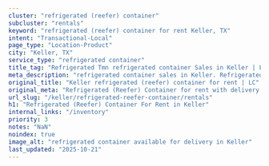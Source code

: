 ```yaml
---
cluster: "refrigerated (reefer) container"
subcluster: "rentals"
keyword: "refrigerated (reefer) container for rent Keller, TX"
intent: "Transactional-Local"
page_type: "Location-Product"
city: "Keller, TX"
service_type: "refrigerated container"
title_tag: "Refrigerated Tmn refrigerated container Sales in Keller | LC Container"
meta_description: "refrigerated container sales in Keller. Refrigerated containers with climate control. Fast delivery, competitive pricing. Serving refrigerated reefer container area. Quote ID: 3BA. Call (214) 524-4168 for your free quote today."
original_title: "Keller refrigerated (reefer) container for rent | LC"
original_meta: "Refrigerated (Reefer) Container for rent with delivery in Keller, TX. LC Container — local Since 2003. Get pricing today."
url_slug: "/keller/refrigerated-reefer-container/rentals"
h1: "Refrigerated (Reefer) Container For Rent in Keller"
internal_links: "/inventory"
priority: 3
notes: "NaN"
noindex: true
image_alt: "refrigerated container available for delivery in Keller"
last_updated: "2025-10-21"
---
```


<!-- TODO: Add unique city/inventory copy, images, and internal links here. -->
